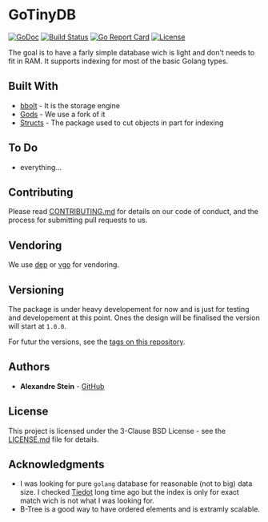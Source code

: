 # GoTinyDB

[![GoDoc](https://godoc.org/github.com/alexandrestein/gotinydb?status.svg)](https://godoc.org/github.com/alexandrestein/gotinydb) [![Build Status](https://travis-ci.org/alexandreStein/GoTinyDB.svg?branch=master)](https://travis-ci.org/alexandreStein/GoTinyDB) [![Go Report Card](https://goreportcard.com/badge/github.com/alexandrestein/gotinydb)](https://goreportcard.com/report/github.com/alexandrestein/gotinydb) [![License](https://img.shields.io/badge/License-BSD%203--Clause-blue.svg)](https://opensource.org/licenses/BSD-3-Clause)

The goal is to have a farly simple database wich is light and don't needs to fit in RAM. It supports indexing for most of the basic Golang types.

<!-- ## Installing

```bash
go get -u github.com/alexandrestein/gotinydb
```

## Getting Started

The package is supposed to be used inside your sofware and at this point it is not supose to be a "real" database service.

### Open database:
```golang
db, initErr := New(internalTesting.Path)
if initErr != nil {
  log.Fatal(initErr.Error())
  return
}
defer db.Close()
```

### Open collection:
```golang
col, colErr := db.Use("colectionName")
if colErr != nil {
  log.Fatal("openning test collection: %s", colErr.Error())
  return
}
```

### Setup an index for future queries:
```golang
// If you have user object like this:
// {UserName: string, Address: {Street: string, Num: int, City: string, ZIP: int}}
// and you want to index the username and the ZIP code.
if err := col.SetIndex(UserNameIndexName, utils.StringComparatorType, []string{"UserName"}); err != nil {
  log.Fatal(err)
}
if err := col.SetIndex(ZipIndexName, utils.IntComparatorType, []string{"Address","ZIP"}); err != nil {
  log.Fatal(err)
}
```
There is many types of index. Take a look at the [index documentation](https://godoc.org/github.com/alexandrestein/gotinydb/index).

### Put some data in the collection:
```golang
putErr := col.Put(objectID, objectOrBytes)
if putErr != nil {
  log.Error(putErr)
  return
}
```
The content can be an object or a stream of bytes. If it's a stream it needs to
have the form of `[]byte{}`.
This will adds and updates existing values.

### Get some data from the collection directly by it's the ID:
```golang
getErr := col.Get(objectID, receiver)
if getErr != nil {
  t.Error(getErr)
  return
}
```
The receiver can be an object ponter or a stream of bytes. If it's a stream it needs to
have the form of `*bytes.Buffer`.

### Get objects by query:
```golang
// Get IDs of object with ZIP code greater than 5000 less than 6000 and limited
// to 100 responses starting with elements with ZIP code are the closest from 5000
selector := []string{"Address","ZIP"}
limit := 100
q := NewQuery().SetLimit(limit)
// This defines the elements you want to retreive
wantAction := NewAction(Greater).SetSelector(selector).CompareTo(5000)
// This will removes ids from the list if match
doesNotWantAction := NewAction(Greater).SetSelector(selector).CompareTo(6000)

// Actualy do the query and get the IDs
ids := col.Query(q.Get(wantAction).Keep(doesNotWantAction))

// The first id will be 5000 if present and the rest will be orderd.
for i, id := range ids {
  fmt.Println(id)
}
```
This returns only a list of IDs. It's up to the caller to get the values he want
with the Get function. -->

## Built With

* [bbolt](https://github.com/coreos/bbolt) - It is the storage engine
* [Gods](https://github.com/emirpasic/gods) - We use a fork of it
* [Structs](https://github.com/fatih/structs) - The package used to cut objects in part for indexing

## To Do

* everything...

## Contributing

Please read [CONTRIBUTING.md](CONTRIBUTING.md) for details on our code of conduct, and the process for submitting pull requests to us.

## Vendoring

We use [dep](https://github.com/golang/dep) or [vgo](https://github.com/golang/vgo/) for vendoring.

## Versioning

The package is under heavy developement for now and is just for testing and developement at this point.
Ones the design will be finalised the version will start at `1.0.0`.

For futur the versions, see the [tags on this repository](https://github.com/alexandrestein/gotinydb/tags).

## Authors

* **Alexandre Stein** - [GitHub](https://github.com/alexandrestein)

<!-- See also the list of [contributors](https://github.com/your/project/contributors) who participated in this project. -->

## License

This project is licensed under the 3-Clause BSD License - see the [LICENSE.md](LICENSE.md) file for details.

## Acknowledgments

* I was looking for pure `golang` database for reasonable (not to big) data size. I checked [Tiedot](https://github.com/HouzuoGuo/tiedot) long time ago but the index is only for exact match wich is not what I was looking for.
* B-Tree is a good way to have ordered elements and is extramly scalable.
